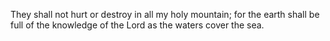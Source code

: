 They shall not hurt or destroy in all my holy mountain; for the earth shall be full of the knowledge of the Lord as the waters cover the sea.
